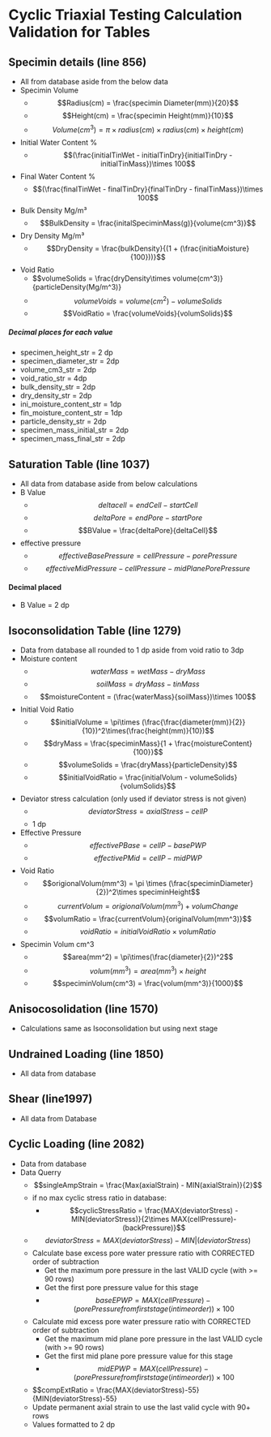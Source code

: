 # Cyclic Triaxial Testing Calculation Validation for Tables 

## Specimin details (line 856)
- All from database aside from the below data
- Specimin Volume 
    - $$Radius(cm) = \frac{specimin Diameter(mm)}{20}$$
    - $$Height(cm) = \frac{specimin Height(mm)}{10}$$
    - $$Volume(cm^3) = \pi\times radius(cm) \times radius(cm) \times height(cm)$$
- Initial Water Content %
    - $$(\frac{initialTinWet - initialTinDry}{initialTinDry - initialTinMass})\times 100$$
- Final Water Content %
    - $$(\frac{finalTinWet - finalTinDry}{finalTinDry - finalTinMass})\times 100$$
- Bulk Density Mg/m³
    - $$BulkDensity = \frac{initalSpeciminMass(g)}{volume(cm^3)}$$
- Dry Density Mg/m³
    - $$DryDensity = \frac{bulkDensity}{(1 + (\frac{initiaMoisture}{100}))}$$
- Void Ratio 
    - $$volumeSolids = \frac{dryDensity\times volume(cm^3)}{particleDensity(Mg/m^3)}
    - $$volumeVoids = volume(cm^2) - volumeSolids$$
    - $$VoidRatio = \frac{volumeVoids}{volumSolids}$$

##### Decimal places for each value 
- specimen_height_str = 2 dp
- specimen_diameter_str = 2dp
- volume_cm3_str = 2dp
- void_ratio_str = 4dp
- bulk_density_str = 2dp
- dry_density_str = 2dp
- ini_moisture_content_str = 1dp
- fin_moisture_content_str = 1dp
- particle_density_str = 2dp
- specimen_mass_initial_str = 2dp
- specimen_mass_final_str = 2dp

## Saturation Table (line 1037)
- All data from database aside from below calculations
- B Value
    - $$deltacell = endCell - startCell$$
    - $$deltaPore = endPore - startPore$$
    - $$BValue = \frac{deltaPore}{deltaCell}$$
- effective pressure 
    - $$effectiveBasePressure = cellPressure - porePressure$$
    - $$effectiveMidPressure - cellPressure - midPlanePorePressure$$

#### Decimal placed
- B Value = 2 dp

## Isoconsolidation Table (line 1279)
- Data from database all rounded to 1 dp aside from void ratio to 3dp
- Moisture content 
    - $$waterMass = wetMass - dryMass$$
    - $$soilMass = dryMass - tinMass$$
    - $$moistureContent = (\frac{waterMass}{soilMass})\times 100$$
- Initial Void Ratio
    - $$initialVolume = \pi\times (\frac{\frac{diameter(mm)}{2}}{10})^2\times(\frac{height(mm)}{10})$$
    - $$dryMass = \frac{speciminMass}{1 + \frac{moistureContent}{100}}$$
    - $$volumeSolids = \frac{dryMass}{particleDensity}$$
    - $$initialVoidRatio = \frac{initialVolum - volumeSolids}{volumSolids}$$
- Deviator stress calculation (only used if deviator stress is not given)
    - $$deviatorStress = axialStress -cellP$$
    - 1 dp
- Effective Pressure 
    - $$effectivePBase = cellP - basePWP$$ 
    - $$effectivePMid = cellP - midPWP$$
- Void Ratio
    - $$origionalVolum(mm^3) = \pi \times (\frac{speciminDiameter}{2})^2\times speciminHeight$$
    - $$currentVolum = origionalVolum(mm^3) + volumChange$$
    - $$volumRatio = \frac{currentVolum}{originalVolum(mm^3)}$$
    - $$voidRatio = initialVoidRatio \times volumRatio$$
- Specimin Volum cm^3
    - $$area(mm^2) = \pi\times(\frac{diameter}{2})^2$$
    - $$volum(mm^3) = area(mm^3)\times height$$
    - $$speciminVolum(cm^3) = \frac{volum(mm^3)}{1000}$$
## Anisocosolidation (line 1570)
- Calculations same as Isoconsolidation but using next stage 
## Undrained Loading (line 1850)
- All data from database 
## Shear (line1997)
- All data from Database
## Cyclic Loading (line 2082)
- Data from database
- Data Querry
    - $$singleAmpStrain = \frac{Max(axialStrain) - MIN(axialStrain)}{2}$$
    - if no max cyclic stress ratio in database: 
        - $$cyclicStressRatio = \frac{MAX(deviatorStress) - MIN(deviatorStress)}{2\times MAX(cellPressure)-(backPressure)}$$
    - $$deviatorStress = MAX(deviatorStress)-MIN|(deviatorStress)$$
    - Calculate base excess pore water pressure ratio with CORRECTED order of subtraction
        - Get the maximum pore pressure in the last VALID cycle (with >= 90 rows)
        - Get the first pore pressure value for this stage
        - $$baseEPWP = MAX(cellPressure) - (porePressure from first stage(intimeorder))\times 100$$
    - Calculate mid excess pore water pressure ratio with CORRECTED order of subtraction
        -  Get the maximum mid plane pore pressure in the last VALID cycle (with >= 90 rows)
        - Get the first mid plane pore pressure value for this stage
        - $$midEPWP = MAX(cellPressure) - (porePressure from first stage(intimeorder))\times 100$$
    - $$compExtRatio = \frac{MAX(deviatorStress)-55}{MIN(deviatorStress)-55}
    - Update permanent axial strain to use the last valid cycle with 90+ rows
    - Values formatted to 2 dp
